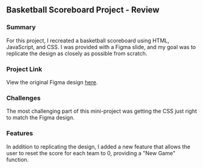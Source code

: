 ## Basketball Scoreboard Project - Review

### Summary

For this project, I recreated a basketball scoreboard using HTML, JavaScript, and CSS. I was provided with a Figma slide, and my goal was to replicate the design as closely as possible from scratch.

### Project Link

View the original Figma design [here](<https://www.figma.com/design/5siB3scsIthHlgtad1Kv3F/Basketball-Scoreboard-(Copy)?node-id=0-1&node-type=canvas&t=D7nEFvL9rFirDR0e-0>).

### Challenges

The most challenging part of this mini-project was getting the CSS just right to match the Figma design.

### Features

In addition to replicating the design, I added a new feature that allows the user to reset the score for each team to 0, providing a "New Game" function.
